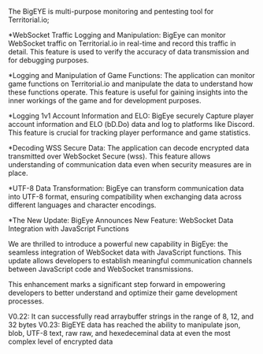   The BigEYE is multi-purpose monitoring and pentesting tool for Territorial.io;


*WebSocket Traffic Logging and Manipulation:
BigEye can monitor WebSocket traffic on Territorial.io in real-time and record this traffic in detail. This feature is used to verify the accuracy of data transmission and for debugging purposes.

*Logging and Manipulation of Game Functions:
The application can monitor game functions on Territorial.io and manipulate the data to understand how these functions operate. This feature is useful for gaining insights into the inner workings of the game and for development purposes.

*Logging 1v1 Account Information and ELO:
BigEye securely Capture  player account information and ELO (bD.Do) data and log to platforms like Discord. This feature is crucial for tracking player performance and game statistics.

*Decoding WSS Secure Data:
The application can decode encrypted data transmitted over WebSocket Secure (wss). This feature allows understanding of communication data even when security measures are in place.

*UTF-8 Data Transformation:
BigEye can transform communication data into UTF-8 format, ensuring compatibility when exchanging data across different languages and character encodings.

*The New Update:
BigEye Announces New Feature: WebSocket Data Integration with JavaScript Functions

We are thrilled to introduce a powerful new capability in BigEye: the seamless integration of WebSocket data with JavaScript functions. This update allows developers to establish meaningful communication channels between JavaScript code and WebSocket transmissions. 

This enhancement marks a significant step forward in empowering developers to better understand and optimize their game development processes. 

V0.22: 
It can successfully read arraybuffer strings in the range of 8, 12, and 32 bytes
V0.23:
BigEYE data has reached the ability to manipulate json, blob, UTF-8 text, raw raw, and hexedeceminal data at even the most complex level of encrypted data
